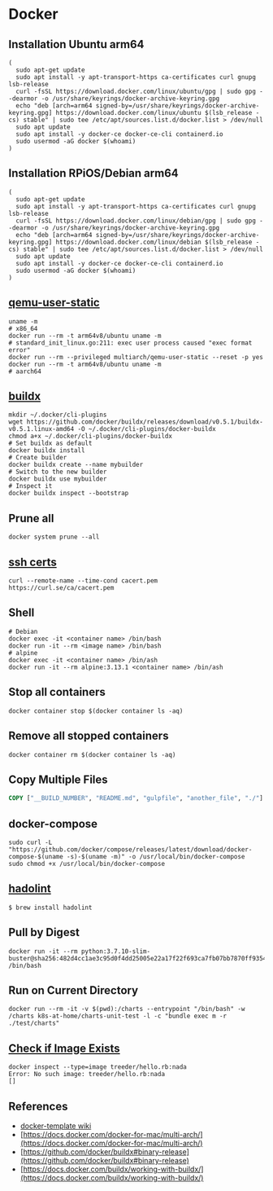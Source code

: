 # Docker

## Installation Ubuntu arm64

```shell
(
  sudo apt-get update
  sudo apt install -y apt-transport-https ca-certificates curl gnupg lsb-release
  curl -fsSL https://download.docker.com/linux/ubuntu/gpg | sudo gpg --dearmor -o /usr/share/keyrings/docker-archive-keyring.gpg
  echo "deb [arch=arm64 signed-by=/usr/share/keyrings/docker-archive-keyring.gpg] https://download.docker.com/linux/ubuntu $(lsb_release -cs) stable" | sudo tee /etc/apt/sources.list.d/docker.list > /dev/null
  sudo apt update
  sudo apt install -y docker-ce docker-ce-cli containerd.io
  sudo usermod -aG docker $(whoami)
)
```

## Installation RPiOS/Debian arm64

```shell
(
  sudo apt-get update
  sudo apt install -y apt-transport-https ca-certificates curl gnupg lsb-release
  curl -fsSL https://download.docker.com/linux/debian/gpg | sudo gpg --dearmor -o /usr/share/keyrings/docker-archive-keyring.gpg
  echo "deb [arch=arm64 signed-by=/usr/share/keyrings/docker-archive-keyring.gpg] https://download.docker.com/linux/debian $(lsb_release -cs) stable" | sudo tee /etc/apt/sources.list.d/docker.list > /dev/null
  sudo apt update
  sudo apt install -y docker-ce docker-ce-cli containerd.io
  sudo usermod -aG docker $(whoami)
)
```

## [qemu-user-static](https://github.com/multiarch/qemu-user-static)

```shell
uname -m
# x86_64
docker run --rm -t arm64v8/ubuntu uname -m
# standard_init_linux.go:211: exec user process caused "exec format error"
docker run --rm --privileged multiarch/qemu-user-static --reset -p yes
docker run --rm -t arm64v8/ubuntu uname -m
# aarch64
```

## [buildx](https://github.com/docker/buildx#binary-release)

```shell
mkdir ~/.docker/cli-plugins
wget https://github.com/docker/buildx/releases/download/v0.5.1/buildx-v0.5.1.linux-amd64 -O ~/.docker/cli-plugins/docker-buildx
chmod a+x ~/.docker/cli-plugins/docker-buildx
# Set buildx as default
docker buildx install
# Create builder
docker buildx create --name mybuilder
# Switch to the new builder
docker buildx use mybuilder
# Inspect it
docker buildx inspect --bootstrap
```

## Prune all

```shell
docker system prune --all
```


## [ssh certs](https://curl.se/docs/caextract.html)
```shell
curl --remote-name --time-cond cacert.pem https://curl.se/ca/cacert.pem
```

## Shell

```shell
# Debian
docker exec -it <container name> /bin/bash
docker run -it --rm <image name> /bin/bash
# alpine
docker exec -it <container name> /bin/ash
docker run -it --rm alpine:3.13.1 <container name> /bin/ash
```

## Stop all containers

```shell
docker container stop $(docker container ls -aq)
```

## Remove all stopped containers

```shell
docker container rm $(docker container ls -aq)
```

## Copy Multiple Files

```dockerfile
COPY ["__BUILD_NUMBER", "README.md", "gulpfile", "another_file", "./"]
```

## docker-compose

```script
sudo curl -L "https://github.com/docker/compose/releases/latest/download/docker-compose-$(uname -s)-$(uname -m)" -o /usr/local/bin/docker-compose
sudo chmod +x /usr/local/bin/docker-compose
```

## [hadolint](https://github.com/hadolint/hadolint)

```shell
$ brew install hadolint
```
## Pull by Digest

```shell
docker run -it --rm python:3.7.10-slim-buster@sha256:482d4cc1ae3c95d0f4dd25005e22a17f22f693ca7fb07bb7870ff9354844f738 /bin/bash
```

## Run on Current Directory

```shell
docker run --rm -it -v $(pwd):/charts --entrypoint "/bin/bash" -w /charts k8s-at-home/charts-unit-test -l -c "bundle exec m -r ./test/charts"
```

## [Check if Image Exists](https://stackoverflow.com/a/33061675/1061279)

```shell
docker inspect --type=image treeder/hello.rb:nada
Error: No such image: treeder/hello.rb:nada
[]
```

## References

* [docker-template wiki](https://github.com/nicholaswilde/docker-template/wiki/)
* [https://docs.docker.com/docker-for-mac/multi-arch/](https://docs.docker.com/docker-for-mac/multi-arch/)
* [https://github.com/docker/buildx#binary-release](https://github.com/docker/buildx#binary-release)
* [https://docs.docker.com/buildx/working-with-buildx/](https://docs.docker.com/buildx/working-with-buildx/)
